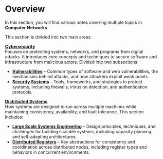 # Overview

In this section, you will find various notes covering multiple topics in **Computer Networks**.

This section is divided into two main areas:

**[Cybersecurity](./Cybersecurity/Basic%20Concepts%20in%20Software%20Security.md)**  
Focuses on protecting systems, networks, and programs from digital attacks. It introduces core concepts and techniques to secure software and infrastructure from malicious actors. Divided into two subsections:  
  - **[Vulnerabilities](./Cybersecurity/Vulnerabilities/01-Web%20Vulnerabilities.md)** – Common types of software and web vulnerabilities, the mechanisms behind attacks, and how attackers exploit weak points.  
  - **[Security Systems](./Cybersecurity/Security%20Systems/01-Introduction%20to%20Cybersecurity%20in%20Networks%20and%20Systems.md)** – Tools, frameworks, and strategies to protect systems, including firewalls, intrusion detection, and authentication protocols.

**[Distributed Systems](./Distributed%20Systems/)**  
How systems are designed to run across multiple machines while maintaining consistency, availability, and fault tolerance. This section includes:  
  - **[Large Scale Systems Engineering](./Distributed%20Systems/Large%20Scale%20Systems%20Engineering/0.overview.md)** – Design principles, techniques, and challenges for building scalable systems, including capacity planning and self-adapting architectures.  
  - **[Distributed Registers](./Distributed%20Systems/Distributed%20Registers.md)** – Key abstractions for consistency and coordination across distributed nodes, including register types and behaviors in concurrent environments.

